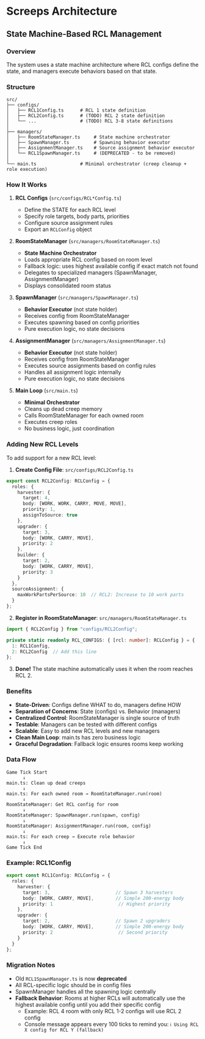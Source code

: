 # Screeps Architecture

## State Machine-Based RCL Management

### Overview
The system uses a state machine architecture where RCL configs define the state, and managers execute behaviors based on that state.

### Structure

```
src/
├── configs/
│   ├── RCL1Config.ts      # RCL 1 state definition
│   ├── RCL2Config.ts      # (TODO) RCL 2 state definition
│   └── ...                # (TODO) RCL 3-8 state definitions
│
├── managers/
│   ├── RoomStateManager.ts     # State machine orchestrator
│   ├── SpawnManager.ts         # Spawning behavior executor
│   ├── AssignmentManager.ts    # Source assignment behavior executor
│   └── RCL1SpawnManager.ts     # (DEPRECATED - to be removed)
│
└── main.ts                # Minimal orchestrator (creep cleanup + role execution)
```

### How It Works

1. **RCL Configs** (`src/configs/RCL*Config.ts`)
   - Define the STATE for each RCL level
   - Specify role targets, body parts, priorities
   - Configure source assignment rules
   - Export an `RCLConfig` object

2. **RoomStateManager** (`src/managers/RoomStateManager.ts`)
   - **State Machine Orchestrator**
   - Loads appropriate RCL config based on room level
   - Fallback logic: uses highest available config if exact match not found
   - Delegates to specialized managers (SpawnManager, AssignmentManager)
   - Displays consolidated room status

3. **SpawnManager** (`src/managers/SpawnManager.ts`)
   - **Behavior Executor** (not state holder)
   - Receives config from RoomStateManager
   - Executes spawning based on config priorities
   - Pure execution logic, no state decisions

4. **AssignmentManager** (`src/managers/AssignmentManager.ts`)
   - **Behavior Executor** (not state holder)
   - Receives config from RoomStateManager
   - Executes source assignments based on config rules
   - Handles all assignment logic internally
   - Pure execution logic, no state decisions

5. **Main Loop** (`src/main.ts`)
   - **Minimal Orchestrator**
   - Cleans up dead creep memory
   - Calls RoomStateManager for each owned room
   - Executes creep roles
   - No business logic, just coordination

### Adding New RCL Levels

To add support for a new RCL level:

1. **Create Config File**: `src/configs/RCL2Config.ts`
```typescript
export const RCL2Config: RCLConfig = {
  roles: {
    harvester: {
      target: 4,
      body: [WORK, WORK, CARRY, MOVE, MOVE],
      priority: 1,
      assignToSource: true
    },
    upgrader: {
      target: 3,
      body: [WORK, CARRY, MOVE],
      priority: 2
    },
    builder: {
      target: 2,
      body: [WORK, CARRY, MOVE],
      priority: 3
    }
  },
  sourceAssignment: {
    maxWorkPartsPerSource: 10  // RCL2: Increase to 10 work parts
  }
};
```

2. **Register in RoomStateManager**: `src/managers/RoomStateManager.ts`
```typescript
import { RCL2Config } from "configs/RCL2Config";

private static readonly RCL_CONFIGS: { [rcl: number]: RCLConfig } = {
  1: RCL1Config,
  2: RCL2Config  // Add this line
};
```

3. **Done!** The state machine automatically uses it when the room reaches RCL 2.

### Benefits

- **State-Driven**: Configs define WHAT to do, managers define HOW
- **Separation of Concerns**: State (configs) vs. Behavior (managers)
- **Centralized Control**: RoomStateManager is single source of truth
- **Testable**: Managers can be tested with different configs
- **Scalable**: Easy to add new RCL levels and new managers
- **Clean Main Loop**: main.ts has zero business logic
- **Graceful Degradation**: Fallback logic ensures rooms keep working

### Data Flow

```
Game Tick Start
      ↓
main.ts: Clean up dead creeps
      ↓
main.ts: For each owned room → RoomStateManager.run(room)
      ↓
RoomStateManager: Get RCL config for room
      ↓
RoomStateManager: SpawnManager.run(spawn, config)
      ↓
RoomStateManager: AssignmentManager.run(room, config)
      ↓
main.ts: For each creep → Execute role behavior
      ↓
Game Tick End
```

### Example: RCL1Config

```typescript
export const RCL1Config: RCLConfig = {
  roles: {
    harvester: {
      target: 3,                        // Spawn 3 harvesters
      body: [WORK, CARRY, MOVE],        // Simple 200-energy body
      priority: 1                        // Highest priority
    },
    upgrader: {
      target: 2,                        // Spawn 2 upgraders
      body: [WORK, CARRY, MOVE],        // Simple 200-energy body
      priority: 2                        // Second priority
    }
  }
};
```

### Migration Notes

- Old `RCL1SpawnManager.ts` is now **deprecated**
- All RCL-specific logic should be in config files
- SpawnManager handles all the spawning logic centrally
- **Fallback Behavior**: Rooms at higher RCLs will automatically use the highest available config until you add their specific config
  - Example: RCL 4 room with only RCL 1-2 configs will use RCL 2 config
  - Console message appears every 100 ticks to remind you: `ℹ️ Using RCL X config for RCL Y (fallback)`
